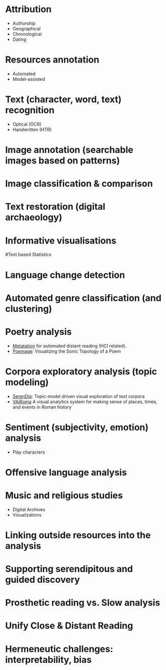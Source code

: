 
# Attribution 
 * Αuthorship
 * Geographical
 * Chronological
 * Dating

# Resources annotation
* Automated
* Model-assisted

# Text (character, word, text) recognition
 * Optical (OCR)
 * Handwritten (HTR)

# Image annotation (searchable images based on patterns)

# Image classification & comparison

# Text restoration (digital archaeology)

# Informative visualisations
#Text based Statistics 

# Language change detection

# Automated genre classification (and clustering)

# Poetry analysis
  * [Metatation](https://dl.acm.org/doi/10.1145/3131609) for automated distant reading (HCI related).
  * [Poemage](https://www.cs.utah.edu/~miriah/publications/poemage.pdf): Visualizing the Sonic Topology of a Poem

# Corpora exploratory analysis (topic modeling)
  * [SerenDip](https://graphics.cs.wisc.edu/Papers/2014/AKVWG14/Preprint.pdf): Topic-model driven visual exploration of text corpora
  * [VAiRoma](https://www.researchgate.net/publication/282526444_VAiRoma_A_Visual_Analytics_System_for_Making_Sense_of_Places_Times_and_Events_in_Roman_History) A visual analytics system for making sense of places, times, and events in Roman history

# Sentiment (subjectivity, emotion) analysis
 * Play characters

# Offensive language analysis

# Music and religious studies
 * Digital Archives 
 * Visualizations

# Linking outside resources into the analysis
# Supporting serendipitous and guided discovery
# Prosthetic reading vs. Slow analysis
# Unify Close & Distant Reading  
# Hermeneutic challenges: interpretability, bias
